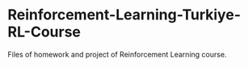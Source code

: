# Reinforcement-Learning-Turkiye-RL-Course

Files of homework and project of Reinforcement Learning course.
